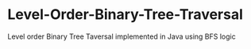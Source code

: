 # Level-Order-Binary-Tree-Traversal
Level order Binary Tree Taversal implemented in Java using BFS logic
